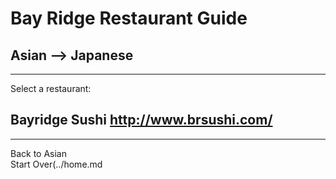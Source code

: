 # Bay Ridge Restaurant Guide
## Asian --> Japanese
---
Select a restaurant:
## Bayridge Sushi http://www.brsushi.com/
---
Back to Asian  
Start Over(../home.md